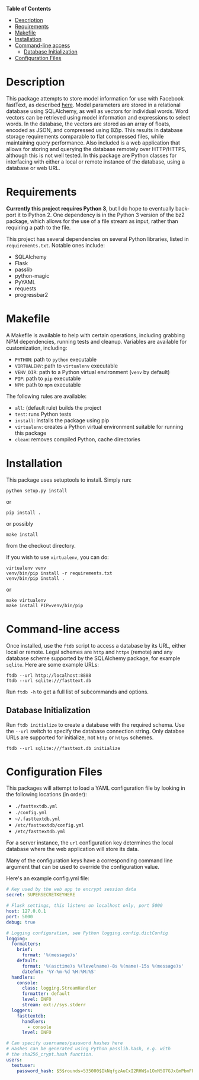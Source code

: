 <!-- markdown-toc start - Don't edit this section. Run M-x markdown-toc-generate-toc again -->

**Table of Contents**

- [Description](#description)
- [Requirements](#requirements)
- [Makefile](#makefile)
- [Installation](#installation)
- [Command-line access](#command-line-access)
    - [Database Initialization](#database-initialization)
- [Configuration Files](#configuration-files)

<!-- markdown-toc end -->

# Description

This package attempts to store model information for use with Facebook
fastText, as
described
[here](https://github.com/salestock/fastText.py "fastText Python interface"). Model
parameters are stored in a relational database using SQLAlchemy, as
well as vectors for individual words. Word vectors can be retrieved
using model information and expressions to select words. In the
database, the vectors are stored as an array of floats, encoded as
JSON, and compressed using BZip. This results in database storage
requirements comparable to flat compressed files, while maintaining
query performance. Also included is a web application that allows for
storing and querying the database remotely over HTTP/HTTPS, although
this is not well tested. In this package are Python classes for
interfacing with either a local or remote instance of the database,
using a database or web URL.

# Requirements

**Currently this project requires Python 3**, but I do hope to
eventually back-port it to Python 2. One dependency is in the Python 3
version of the bz2 package, which allows for the use of a file stream
as input, rather than requiring a path to the file.

This project has several dependencies on several Python libraries,
listed in `requirements.txt`. Notable ones include:

- SQLAlchemy
- Flask
- passlib
- python-magic
- PyYAML
- requests
- progressbar2

# Makefile

A Makefile is available to help with certain operations, including
grabbing NPM dependencies, running tests and cleanup. Variables are
available for customization, including:

- `PYTHON`: path to `python` executable
- `VIRTUALENV`: path to `virtualenv` executable
- `VENV_DIR`: path to a Python virtual environment (`venv` by default)
- `PIP`: path to `pip` executable
- `NPM`: path to `npm` executable

The following rules are available:

- `all`: (default rule) builds the project
- `test`: runs Python tests
- `install`: installs the package using pip
- `virtualenv`: creates a Python virtual environment suitable for 
running this package
- `clean`: removes compiled Python, cache directories

# Installation

This package uses setuptools to install. Simply run:

```
python setup.py install
```

or

```
pip install .
```

or possibly

```
make install
```

from the checkout directory.

If you wish to use `virtualenv`, you can do:

```
virtualenv venv
venv/bin/pip install -r requirements.txt
venv/bin/pip install .
```

or

```
make virtualenv
make install PIP=venv/bin/pip
```

# Command-line access

Once installed, use the `ftdb` script to access a database by its URL,
either local or remote. Legal schemes are `http` and `https` (remote)
and any database scheme supported by the SQLAlchemy package, for
example `sqlite`. Here are some example URLs:

```
ftdb --url http://localhost:8888
ftdb --url sqlite:///fasttext.db
```

Run `ftdb -h` to get a full list of subcommands and options.

## Database Initialization

Run `ftdb initialize` to create a database with the required
schema. Use the `--url` switch to specify the database connection
string. Only databse URLs are supported for initialize, not `http` or
`https` schemes.

```
ftdb --url sqlite:///fasttext.db initialize
```

# Configuration Files

This packages will attempt to load a YAML configuration file by
looking in the following locations (in order):

* `./fasttextdb.yml`
* `./config.yml`
* `~/.fasttextdb.yml`
* `/etc/fasttextdb/config.yml`
* `/etc/fasttextdb.yml`

For a server instance, the `url` configuration key determines the
local database where the web application will store its data.

Many of the configuration keys have a corresponding command line
argument that can be used to override the configuration value.

Here's an example config.yml file:

```yaml
# Key used by the web app to encrypt session data
secret: SUPERSECRETKEYHERE

# Flask settings, this listens on localhost only, port 5000
host: 127.0.0.1
port: 5000
debug: true

# Logging configuration, see Python logging.config.dictConfig
logging:
  formatters:
    brief:
      format: '%(message)s'
    default:
      format: '%(asctime)s %(levelname)-8s %(name)-15s %(message)s'
      datefmt: '%Y-%m-%d %H:%M:%S'
  handlers:
    console:
      class: logging.StreamHandler
      formatter: default
      level: INFO
      stream: ext://sys.stderr
  loggers:
    fasttextdb:
      handlers:
        - console
      level: INFO

# Can specify usernames/password hashes here
# Hashes can be generated using Python passlib.hash, e.g. with 
# the sha256_crypt.hash function.
users:
  testuser:
    password_hash: $5$rounds=535000$IkNqfgzAuCxI2RHW$v1OxN5O7GJxGmPbmFF62D4/kaDZcq3qDhY081KbqzyD
```

